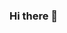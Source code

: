 ### Hi there 👋

<!--
**supreethharman/supreethharman** is a ✨ _special_ ✨ repository because its `README.md` (this file) appears on your GitHub profile.

Here are some ideas to get you started:

- 🔭 I’m currently working on ...
https://img.shields.io/badge/kotlin-%230095D5.svg?&style=for-the-badge&logo=kotlin&logoColor=white
https://img.shields.io/badge/spring%20-%236DB33F.svg?&style=for-the-badge&logo=spring&logoColor=white
https://img.shields.io/badge/java-%23ED8B00.svg?&style=for-the-badge&logo=java&logoColor=white
- 🌱 I’m currently learning ...
- 👯 I’m looking to collaborate on ...
- 🤔 I’m looking for help with ...
- 💬 Ask me about ...
- 📫 How to reach me: ...
- 😄 Pronouns: ...
- ⚡ Fun fact: ...
-->
